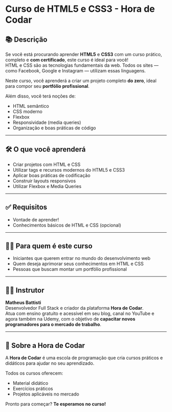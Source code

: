 # Curso de HTML5 e CSS3 - Hora de Codar

## 📚 Descrição

Se você está procurando aprender **HTML5** e **CSS3** com um curso prático, completo e **com certificado**, este curso é ideal para você!  
HTML e CSS são as tecnologias fundamentais da web. Todos os sites — como Facebook, Google e Instagram — utilizam essas linguagens.

Neste curso, você aprenderá a criar um projeto completo **do zero**, ideal para compor seu **portfólio profissional**.

Além disso, você terá noções de:
- HTML semântico
- CSS moderno
- Flexbox
- Responsividade (media queries)
- Organização e boas práticas de código

---

## 🛠 O que você aprenderá

- Criar projetos com HTML e CSS
- Utilizar tags e recursos modernos do HTML5 e CSS3
- Aplicar boas práticas de codificação
- Construir layouts responsivos
- Utilizar Flexbox e Media Queries

---

## ✅ Requisitos

- Vontade de aprender!
- Conhecimentos básicos de HTML e CSS (opcional)

---

## 👨‍🎓 Para quem é este curso

- Iniciantes que querem entrar no mundo do desenvolvimento web
- Quem deseja aprimorar seus conhecimentos em HTML e CSS
- Pessoas que buscam montar um portfólio profissional

---

## 👨‍🏫 Instrutor

**Matheus Battisti**  
Desenvolvedor Full Stack e criador da plataforma **Hora de Codar**.  
Atua com ensino gratuito e acessível em seu blog, canal no YouTube e agora também na Udemy, com o objetivo de **capacitar novos programadores para o mercado de trabalho**.

---

## 🏫 Sobre a Hora de Codar

A **Hora de Codar** é uma escola de programação que cria cursos práticos e didáticos para ajudar no seu aprendizado.

Todos os cursos oferecem:
- Material didático
- Exercícios práticos
- Projetos aplicáveis no mercado

Pronto para começar? **Te esperamos no curso!**
